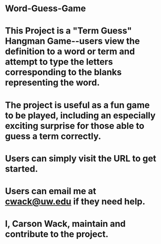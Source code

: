 # Word-Guess-Game

# This Project is a "Term Guess" Hangman Game--users view the definition to a word or term and attempt to type the letters corresponding to the blanks representing the word.


# The project is useful as a fun game to be played, including an especially exciting surprise for those able to guess a term correctly.


# Users can simply visit the URL to get started.

# Users can email me at cwack@uw.edu if they need help.


# I, Carson Wack, maintain and contribute to the project.


